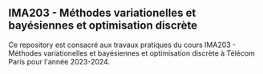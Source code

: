 ## IMA203 - Méthodes variationelles et bayésiennes et optimisation discrète
Ce repository est consacré aux travaux pratiques du cours IMA203 - Méthodes variationelles et bayésiennes et optimisation discrète à Télécom Paris pour l'année 2023-2024.
